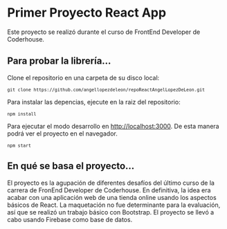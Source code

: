 # Primer Proyecto React App

Este proyecto se realizó durante el curso de FrontEnd Developer de Coderhouse.

## Para probar la librería...

Clone el repositorio en una carpeta de su disco local:

<code>`git clone https://github.com/angellopezdeleon/repoReactAngelLopezDeLeon.git`</code>

Para instalar las depencias, ejecute en la raiz del repositorio:

<code>`npm install`</code>

Para ejecutar el modo desarrollo en [http://localhost:3000](http://localhost:3000). De esta manera podrá ver el proyecto en el navegador.

<code>`npm start`</code>


## En qué se basa el proyecto...

El proyecto es la agupación de diferentes desafíos del último curso de la carrera de FronEnd Developer de Coderhouse. En definitiva, la idea era acabar con una aplicación web de una tienda online usando los aspectos básicos de React. La maquetación no fue determinante para la evaluación, así que se realizó un trabajo básico con Bootstrap. El proyecto se llevó a cabo usando Firebase como base de datos.
